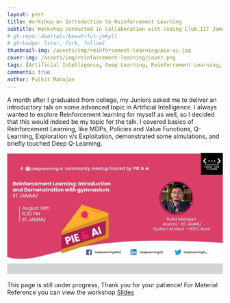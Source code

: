 ```yaml
---
layout: post
title: Workshop on Introduction to Reinforcement Learning
subtitle: Workshop conducted in Collaboration with Coding Club,IIT Jammu and Deeplearning.ai
# gh-repo: daattali/beautiful-jekyll
# gh-badge: [star, fork, follow]
thumbnail-img: /assets/img/reinforcement-learning/pie-ai.jpg
cover-img: /assets/img/reinforcement-learning/cover.png
tags: [Artificial Intelligence, Deep Learning, Reinforcement Learning, Machine Learning]
comments: true
author: Pulkit Mahajan
--- 
```


A month after I graduated from college, my Juniors asked me to deliver an introductory talk on some advanced topic in Artificial Intelligence. I always wanted to explore Reinforcement learning for myself as well, so I decided that this would indeed be my topic for the talk. I covered basics of Reinforcement Learning, like MDPs, Policies and Value Functions, Q-Learning, Exploration v/s Exploitation, demonstrated some simulations, and briefly touched Deep Q-Learning.  

![poster](/assets/img/reinforcement-learning/poster.jpeg)  


This page is still under progress, Thank you for your patience! 
For Material Reference you can view the workshop [Slides](https://docs.google.com/presentation/d/1c80JAQ-reGQ74wGeiaplns6QNe7-t6_aIDHszLLL0d0/edit?usp=sharing)
